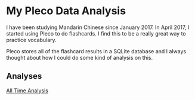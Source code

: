 # My Pleco Data Analysis

I have been studying Mandarin Chinese since January 2017. In April 2017, I started using Pleco to do flashcards. I find this to be a really great way to practice vocabulary.

Pleco stores all of the flashcard results in a SQLite database and I always thought about how I could do some kind of analysis on this.

## Analyses

[All Time Analysis](analysis/all_time.md)
